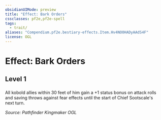 ```yaml
---
obsidianUIMode: preview
title: "Effect: Bark Orders"
cssclasses: pf2e,pf2e-spell
tags:
  - trait/
aliases: "Compendium.pf2e.bestiary-effects.Item.Hv4NO0HADyAAdS4F"
license: OGL
---
```

# Effect: Bark Orders
## Level 1
### 






All kobold allies within 30 feet of him gain a +1 status bonus on attack rolls and saving throws against fear effects until the start of Chief Sootscale's next turn.

*Source: Pathfinder Kingmaker*
*OGL*